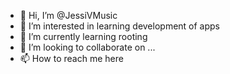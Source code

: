 - 👋 Hi, I’m @JessiVMusic
- 👀 I’m interested in learning development of apps
- 🌱 I’m currently learning rooting
- 💞️ I’m looking to collaborate on ...
- 📫 How to reach me here 

<!---
JessiVMusic/JessiVMusic is a ✨ special ✨ repository because its `README.md` (this file) appears on your GitHub profile.
You can click the Preview link to take a look at your changes.
--->
